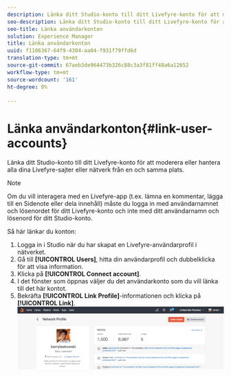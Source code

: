 ```yaml
---
description: Länka ditt Studio-konto till ditt Livefyre-konto för att moderera eller hantera alla dina Livefyre-sajter eller nätverk från en och samma plats.
seo-description: Länka ditt Studio-konto till ditt Livefyre-konto för att moderera eller hantera alla dina Livefyre-sajter eller nätverk från en och samma plats.
seo-title: Länka användarkonton
solution: Experience Manager
title: Länka användarkonton
uuid: f1106367-64f9-4304-aa04-f931f79ffd6d
translation-type: tm+mt
source-git-commit: 67aeb3de964473b326c88c3a3f81ff48a6a12652
workflow-type: tm+mt
source-wordcount: '161'
ht-degree: 0%

---
```



# Länka användarkonton{#link-user-accounts}

Länka ditt Studio-konto till ditt Livefyre-konto för att moderera eller hantera alla dina Livefyre-sajter eller nätverk från en och samma plats.

>[!NOTE]
>
>Om du vill interagera med en Livefyre-app (t.ex. lämna en kommentar, lägga till en Sidenote eller dela innehåll) måste du logga in med användarnamnet och lösenordet för ditt Livefyre-konto och inte med ditt användarnamn och lösenord för ditt Studio-konto.

Så här länkar du konton:

1. Logga in i Studio när du har skapat en Livefyre-användarprofil i nätverket.
1. Gå till **[!UICONTROL Users]**, hitta din användarprofil och dubbelklicka för att visa information.
1. Klicka på **[!UICONTROL Connect account]**.
1. I det fönster som öppnas väljer du det användarkonto som du vill länka till det här kontot.
1. Bekräfta **[!UICONTROL Link Profile]**-informationen och klicka på **[!UICONTROL Link]**. ![](assets/UsersConnectAccount-1024x311.png)

